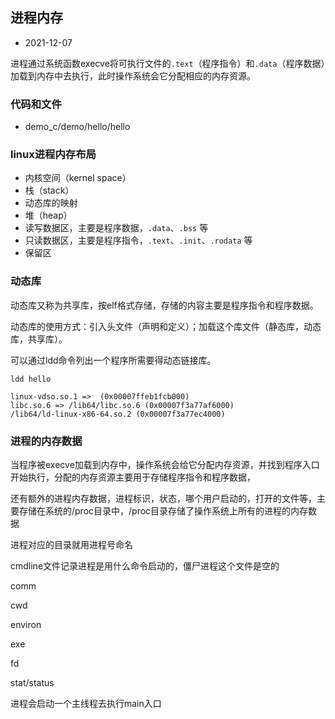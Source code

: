 ## 进程内存

- 2021-12-07

进程通过系统函数execve将可执行文件的`.text`（程序指令）和`.data`（程序数据）加载到内存中去执行，此时操作系统会它分配相应的内存资源。

### 代码和文件

- demo_c/demo/hello/hello

### linux进程内存布局

- 内核空间（kernel space）
- 栈（stack）
- 动态库的映射
- 堆（heap）
- 读写数据区，主要是程序数据，`.data`、`.bss` 等
- 只读数据区，主要是程序指令，`.text`、`.init`、`.rodata` 等
- 保留区

### 动态库

动态库又称为共享库，按elf格式存储，存储的内容主要是程序指令和程序数据。

动态库的使用方式：引入头文件（声明和定义）；加载这个库文件（静态库，动态库，共享库）。

可以通过ldd命令列出一个程序所需要得动态链接库。

```
ldd hello
```

```
linux-vdso.so.1 =>  (0x00007ffeb1fcb000)
libc.so.6 => /lib64/libc.so.6 (0x00007f3a77af6000)
/lib64/ld-linux-x86-64.so.2 (0x00007f3a77ec4000)
```

### 进程的内存数据

当程序被execve加载到内存中，操作系统会给它分配内存资源，并找到程序入口开始执行，分配的内存资源主要用于存储程序指令和程序数据，

还有额外的进程内存数据，进程标识，状态，哪个用户启动的，打开的文件等，主要存储在系统的/proc目录中，/proc目录存储了操作系统上所有的进程的内存数据

进程对应的目录就用进程号命名

cmdline文件记录进程是用什么命令启动的，僵尸进程这个文件是空的

comm

cwd

environ

exe

fd

stat/status

进程会启动一个主线程去执行main入口